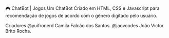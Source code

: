 🎮 ChatBot | Jogos
Um ChatBot Criado em HTML, CSS e Javascript para recomendação de jogos de acordo com o gênero digitado pelo usuário.

Criadores
@yuifronerd Camila Falcão dos Santos.
@jaovcodes João Victor Brito Rocha.
